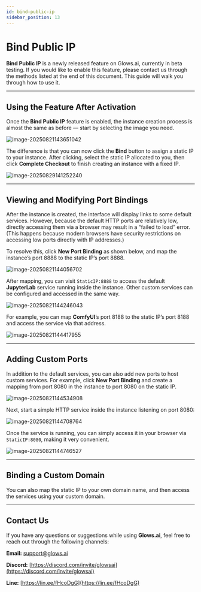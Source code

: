 ```yaml
---
id: bind-public-ip
sidebar_position: 13
---
```


# Bind Public IP

**Bind Public IP** is a newly released feature on Glows.ai, currently in beta testing.
If you would like to enable this feature, please contact us through the methods listed at the end of this document.
This guide will walk you through how to use it.

---

## Using the Feature After Activation

Once the **Bind Public IP** feature is enabled, the instance creation process is almost the same as before — start by selecting the image you need.

![image-20250821143651042](../docs-images/bind-public-ip/01.png)

The difference is that you can now click the **Bind** button to assign a static IP to your instance.
After clicking, select the static IP allocated to you, then click **Complete Checkout** to finish creating an instance with a fixed IP.

![image-20250829141252240](../docs-images/bind-public-ip/02.png)

---

## Viewing and Modifying Port Bindings

After the instance is created, the interface will display links to some default services.
However, because the default HTTP ports are relatively low, directly accessing them via a browser may result in a “failed to load” error.
(This happens because modern browsers have security restrictions on accessing low ports directly with IP addresses.)

To resolve this, click **New Port Binding** as shown below, and map the instance’s port 8888 to the static IP’s port 8888.

![image-20250821144056702](../docs-images/bind-public-ip/03.png)

After mapping, you can visit `StaticIP:8888` to access the default **JupyterLab** service running inside the instance.
Other custom services can be configured and accessed in the same way.

![image-20250821144246043](../docs-images/bind-public-ip/04.png)

For example, you can map **ComfyUI**’s port 8188 to the static IP’s port 8188 and access the service via that address.

![image-20250821144417955](../docs-images/bind-public-ip/05.png)

---

## Adding Custom Ports

In addition to the default services, you can also add new ports to host custom services.
For example, click **New Port Binding** and create a mapping from port 8080 in the instance to port 8080 on the static IP.

![image-20250821144534908](../docs-images/bind-public-ip/06.png)

Next, start a simple HTTP service inside the instance listening on port 8080:

![image-20250821144708764](../docs-images/bind-public-ip/07.png)

Once the service is running, you can simply access it in your browser via `StaticIP:8080`, making it very convenient.

![image-20250821144746527](../docs-images/bind-public-ip/08.png)

---

## Binding a Custom Domain

You can also map the static IP to your own domain name, and then access the services using your custom domain.

---

## Contact Us

If you have any questions or suggestions while using **Glows.ai**, feel free to reach out through the following channels:

**Email:** [support@glows.ai](mailto:support@glows.ai)

**Discord:** [https://discord.com/invite/glowsai](https://discord.com/invite/glowsai)

**Line:** [https://lin.ee/fHcoDgG](https://lin.ee/fHcoDgG)
